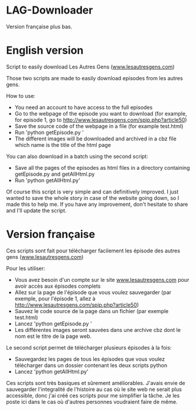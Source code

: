 LAG-Downloader
==============

Version française plus bas.

English version
===============

Script to easily download Les Autres Gens (www.lesautresgens.com)


Those two scripts are made to easily download episodes from les autres gens.

How to use:

 - You need an account to have access to the full episodes
 - Go to the webpage of the episode you want to download (for example, for episode 1, go to http://www.lesautresgens.com/spip.php?article50)
 - Save the source code of the webpage in a file (for example test.html)
 - Run 'python getEpisode.py <filename>'
 - The different images will be downloaded and archived in a cbz file which name is the title of the html page

You can also download in a batch using the second script:
 - Save all the pages of the episodes as html files in a directory containing getEpisode.py and getAllHtml.py
 - Run 'python getAllHtml.py'

Of course this script is very simple and can definitively improved. I just wanted to save the whole story in case of the website going down, so I made this to help me. If you have any improvement, don't hesitate to share and I'll update the script.

Version française
=================

Ces scripts sont fait pour télécharger facilement les épisode des autres gens (www.lesautresgens.com)

Pour les utiliser:
 - Vous avez besoin d'un compte sur le site www.lesautresgens.com pour avoir accès aux épisodes complets
 - Allez sur la page de l'épisode que vous voulez sauvegarder (par exemple, pour l'épisode 1, allez à http://www.lesautresgens.com/spip.php?article50)
 - Sauvez le code source de la page dans un fichier (par exemple test.html)
 - Lancez 'python getEpisode.py <nom du fichier>'
 - Les différentes images seront sauvées dans une archive cbz dont le nom est le titre de la page web.

Le second script permet de télécharger plusieurs épisodes à la fois:
 - Sauvegardez les pages de tous les épisodes que vous voulez télécharger dans un dossier contenant les deux scripts python
 - Lancez 'python getAllHtml.py'

Ces scripts sont très basiques et sûrement améliorables. J'avais envie de sauvegarder l'integralité de l'histoire au cas où le site web ne serait plus accessible, donc j'ai créé ces scripts pour me simplifier la tâche. Je les poste ici dans le cas où d'autres personnes voudraient faire de même.


